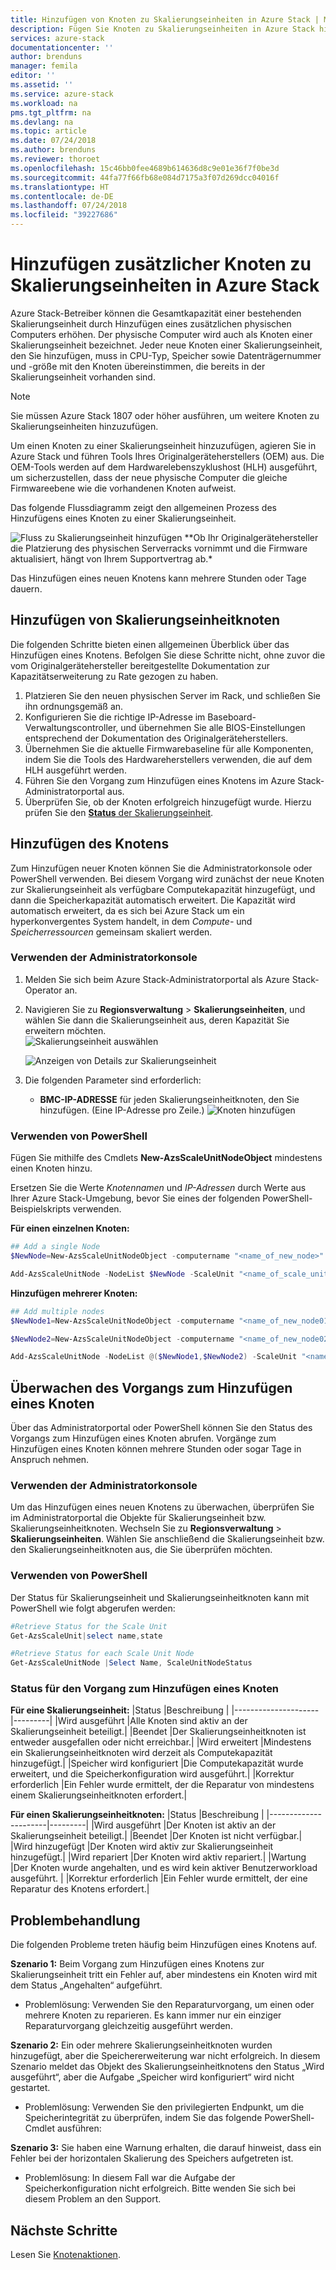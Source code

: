 ```yaml
---
title: Hinzufügen von Knoten zu Skalierungseinheiten in Azure Stack | Microsoft-Dokumentation
description: Fügen Sie Knoten zu Skalierungseinheiten in Azure Stack hinzu.
services: azure-stack
documentationcenter: ''
author: brenduns
manager: femila
editor: ''
ms.assetid: ''
ms.service: azure-stack
ms.workload: na
pms.tgt_pltfrm: na
ms.devlang: na
ms.topic: article
ms.date: 07/24/2018
ms.author: brenduns
ms.reviewer: thoroet
ms.openlocfilehash: 15c46bb0fee4689b614636d8c9e01e36f7f0be3d
ms.sourcegitcommit: 44fa77f66fb68e084d7175a3f07d269dcc04016f
ms.translationtype: HT
ms.contentlocale: de-DE
ms.lasthandoff: 07/24/2018
ms.locfileid: "39227686"
---
```

# <a name="add-additional-scale-unit-nodes-in-azure-stack"></a>Hinzufügen zusätzlicher Knoten zu Skalierungseinheiten in Azure Stack

Azure Stack-Betreiber können die Gesamtkapazität einer bestehenden Skalierungseinheit durch Hinzufügen eines zusätzlichen physischen Computers erhöhen. Der physische Computer wird auch als Knoten einer Skalierungseinheit bezeichnet. Jeder neue Knoten einer Skalierungseinheit, den Sie hinzufügen, muss in CPU-Typ, Speicher sowie Datenträgernummer und -größe mit den Knoten übereinstimmen, die bereits in der Skalierungseinheit vorhanden sind.  

> [!NOTE]  
Sie müssen Azure Stack 1807 oder höher ausführen, um weitere Knoten zu Skalierungseinheiten hinzuzufügen.

Um einen Knoten zu einer Skalierungseinheit hinzuzufügen, agieren Sie in Azure Stack und führen Tools Ihres Originalgeräteherstellers (OEM) aus. Die OEM-Tools werden auf dem Hardwarelebenszyklushost (HLH) ausgeführt, um sicherzustellen, dass der neue physische Computer die gleiche Firmwareebene wie die vorhandenen Knoten aufweist.

Das folgende Flussdiagramm zeigt den allgemeinen Prozess des Hinzufügens eines Knoten zu einer Skalierungseinheit.

![Fluss zu Skalierungseinheit hinzufügen *&#42; ](media/azure-stack-add-scale-node/add-node-flow.png)Ob Ihr Originalgerätehersteller die Platzierung des physischen Serverracks vornimmt und die Firmware aktualisiert, hängt von Ihrem Supportvertrag ab.*

Das Hinzufügen eines neuen Knotens kann mehrere Stunden oder Tage dauern.

## <a name="add-scale-unit-nodes"></a>Hinzufügen von Skalierungseinheitknoten 
Die folgenden Schritte bieten einen allgemeinen Überblick über das Hinzufügen eines Knotens. Befolgen Sie diese Schritte nicht, ohne zuvor die vom Originalgerätehersteller bereitgestellte Dokumentation zur Kapazitätserweiterung zu Rate gezogen zu haben.

1. Platzieren Sie den neuen physischen Server im Rack, und schließen Sie ihn ordnungsgemäß an. 
2. Konfigurieren Sie die richtige IP-Adresse im Baseboard-Verwaltungscontroller, und übernehmen Sie alle BIOS-Einstellungen entsprechend der Dokumentation des Originalgeräteherstellers.
3. Übernehmen Sie die aktuelle Firmwarebaseline für alle Komponenten, indem Sie die Tools des Hardwareherstellers verwenden, die auf dem HLH ausgeführt werden.
4. Führen Sie den Vorgang zum Hinzufügen eines Knotens im Azure Stack-Administratorportal aus.
5. Überprüfen Sie, ob der Knoten erfolgreich hinzugefügt wurde. Hierzu prüfen Sie den [**Status** der Skalierungseinheit](#monitor-add-node-operations). 

## <a name="add-the-node"></a>Hinzufügen des Knotens 
Zum Hinzufügen neuer Knoten können Sie die Administratorkonsole oder PowerShell verwenden. Bei diesem Vorgang wird zunächst der neue Knoten zur Skalierungseinheit als verfügbare Computekapazität hinzugefügt, und dann die Speicherkapazität automatisch erweitert. Die Kapazität wird automatisch erweitert, da es sich bei Azure Stack um ein hyperkonvergentes System handelt, in dem *Compute-* und *Speicherressourcen* gemeinsam skaliert werden.

### <a name="use-the-admin-console"></a>Verwenden der Administratorkonsole
1. Melden Sie sich beim Azure Stack-Administratorportal als Azure Stack-Operator an.
2. Navigieren Sie zu **Regionsverwaltung** > **Skalierungseinheiten**, und wählen Sie dann die Skalierungseinheit aus, deren Kapazität Sie erweitern möchten.  
   ![Skalierungseinheit auswählen](media/azure-stack-add-scale-node/select-node1.png)

   ![Anzeigen von Details zur Skalierungseinheit](media/azure-stack-add-scale-node/select-node2.png)
 
3. Die folgenden Parameter sind erforderlich:  
   - **BMC-IP-ADRESSE** für jeden Skalierungseinheitknoten, den Sie hinzufügen. (Eine IP-Adresse pro Zeile.) ![Knoten hinzufügen](media/azure-stack-add-scale-node/add-node.png)

### <a name="use-powershell"></a>Verwenden von PowerShell

Fügen Sie mithilfe des Cmdlets **New-AzsScaleUnitNodeObject** mindestens einen Knoten hinzu.  

Ersetzen Sie die Werte *Knotennamen* und *IP-Adressen* durch Werte aus Ihrer Azure Stack-Umgebung, bevor Sie eines der folgenden PowerShell-Beispielskripts verwenden.

**Für einen einzelnen Knoten:**
  ```powershell
  ## Add a single Node 
  $NewNode=New-AzsScaleUnitNodeObject -computername "<name_of_new_node>" -BMCIPv4Address "<BMCIP_address_of_new_node>" 
 
  Add-AzsScaleUnitNode -NodeList $NewNode -ScaleUnit "<name_of_scale_unit_cluster>" 
  ```  

**Hinzufügen mehrerer Knoten:**
  ```powershell
  ## Add multiple nodes 
  $NewNode1=New-AzsScaleUnitNodeObject -computername "<name_of_new_node01>"  -BMCIPv4Address "<BMCIP_address_of_new_node01>" 
 
  $NewNode2=New-AzsScaleUnitNodeObject -computername "<name_of_new_node02>" -BMCIPv4Address “<BMCIP_address_of_new_node02>”$ 
 
  Add-AzsScaleUnitNode -NodeList @($NewNode1,$NewNode2) -ScaleUnit "<name_of_scale_unit_cluster>" 
  ```

## <a name="monitor-add-node-operations"></a>Überwachen des Vorgangs zum Hinzufügen eines Knoten 
Über das Administratorportal oder PowerShell können Sie den Status des Vorgangs zum Hinzufügen eines Knoten abrufen. Vorgänge zum Hinzufügen eines Knoten können mehrere Stunden oder sogar Tage in Anspruch nehmen.

### <a name="use-the-admin-console"></a>Verwenden der Administratorkonsole 
Um das Hinzufügen eines neuen Knotens zu überwachen, überprüfen Sie im Administratorportal die Objekte für Skalierungseinheit bzw. Skalierungseinheitknoten. Wechseln Sie zu **Regionsverwaltung** > **Skalierungseinheiten**. Wählen Sie anschließend die Skalierungseinheit bzw. den Skalierungseinheitknoten aus, die Sie überprüfen möchten. 

### <a name="use-powershell"></a>Verwenden von PowerShell
Der Status für Skalierungseinheit und Skalierungseinheitknoten kann mit PowerShell wie folgt abgerufen werden:
  ```powershell
  #Retrieve Status for the Scale Unit
  Get-AzsScaleUnit|select name,state
 
  #Retrieve Status for each Scale Unit Node
  Get-AzsScaleUnitNode |Select Name, ScaleUnitNodeStatus
```

### <a name="status-for-the-add-node-operation"></a>Status für den Vorgang zum Hinzufügen eines Knoten 
**Für eine Skalierungseinheit:**
|Status               |Beschreibung  |
|---------------------|---------|
|Wird ausgeführt              |Alle Knoten sind aktiv an der Skalierungseinheit beteiligt.|
|Beendet              |Der Skalierungseinheitknoten ist entweder ausgefallen oder nicht erreichbar.|
|Wird erweitert            |Mindestens ein Skalierungseinheitknoten wird derzeit als Computekapazität hinzugefügt.|
|Speicher wird konfiguriert  |Die Computekapazität wurde erweitert, und die Speicherkonfiguration wird ausgeführt.|
|Korrektur erforderlich |Ein Fehler wurde ermittelt, der die Reparatur von mindestens einem Skalierungseinheitknoten erfordert.|


**Für einen Skalierungseinheitknoten:**
|Status                |Beschreibung  |
|----------------------|---------|
|Wird ausgeführt               |Der Knoten ist aktiv an der Skalierungseinheit beteiligt.|
|Beendet               |Der Knoten ist nicht verfügbar.|
|Wird hinzugefügt                |Der Knoten wird aktiv zur Skalierungseinheit hinzugefügt.|
|Wird repariert             |Der Knoten wird aktiv repariert.|
|Wartung            |Der Knoten wurde angehalten, und es wird kein aktiver Benutzerworkload ausgeführt. |
|Korrektur erforderlich  |Ein Fehler wurde ermittelt, der eine Reparatur des Knotens erfordert.|


## <a name="troubleshooting"></a>Problembehandlung
Die folgenden Probleme treten häufig beim Hinzufügen eines Knotens auf. 

**Szenario 1:** Beim Vorgang zum Hinzufügen eines Knotens zur Skalierungseinheit tritt ein Fehler auf, aber mindestens ein Knoten wird mit dem Status „Angehalten“ aufgeführt.  
- Problemlösung: Verwenden Sie den Reparaturvorgang, um einen oder mehrere Knoten zu reparieren. Es kann immer nur ein einziger Reparaturvorgang gleichzeitig ausgeführt werden.

**Szenario 2:** Ein oder mehrere Skalierungseinheitknoten wurden hinzugefügt, aber die Speichererweiterung war nicht erfolgreich. In diesem Szenario meldet das Objekt des Skalierungseinheitknotens den Status „Wird ausgeführt“, aber die Aufgabe „Speicher wird konfiguriert“ wird nicht gestartet.  
- Problemlösung: Verwenden Sie den privilegierten Endpunkt, um die Speicherintegrität zu überprüfen, indem Sie das folgende PowerShell-Cmdlet ausführen:
 
**Szenario 3:** Sie haben eine Warnung erhalten, die darauf hinweist, dass ein Fehler bei der horizontalen Skalierung des Speichers aufgetreten ist.  
- Problemlösung: In diesem Fall war die Aufgabe der Speicherkonfiguration nicht erfolgreich. Bitte wenden Sie sich bei diesem Problem an den Support.


## <a name="next-steps"></a>Nächste Schritte 
Lesen Sie [Knotenaktionen](azure-stack-node-actions.md). 

